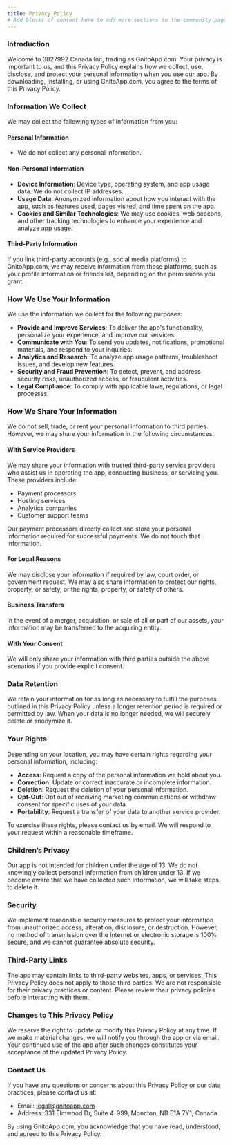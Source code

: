 ```yaml
---
title: Privacy Policy
# Add blocks of content here to add more sections to the community page
---
```


### **Introduction**
Welcome to  3827992 Canada Inc, trading as GnitoApp.com. Your privacy is important to us, and this Privacy Policy explains how we collect, use, disclose, and protect your personal information when you use our app. By downloading, installing, or using GnitoApp.com, you agree to the terms of this Privacy Policy.

### **Information We Collect**
We may collect the following types of information from you:

#### **Personal Information**
- We do not collect any personal information.

#### **Non-Personal Information**
- **Device Information**: Device type, operating system, and app usage data. We do not collect IP addresses.
- **Usage Data**: Anonymized information about how you interact with the app, such as features used, pages visited, and time spent on the app.
- **Cookies and Similar Technologies**: We may use cookies, web beacons, and other tracking technologies to enhance your experience and analyze app usage.

#### **Third-Party Information**
If you link third-party accounts (e.g., social media platforms) to GnitoApp.com, we may receive information from those platforms, such as your profile information or friends list, depending on the permissions you grant.

### **How We Use Your Information**
We use the information we collect for the following purposes:

- **Provide and Improve Services**: To deliver the app's functionality, personalize your experience, and improve our services.
- **Communicate with You**: To send you updates, notifications, promotional materials, and respond to your inquiries.
- **Analytics and Research**: To analyze app usage patterns, troubleshoot issues, and develop new features.
- **Security and Fraud Prevention**: To detect, prevent, and address security risks, unauthorized access, or fraudulent activities.
- **Legal Compliance**: To comply with applicable laws, regulations, or legal processes.

### **How We Share Your Information**
We do not sell, trade, or rent your personal information to third parties. However, we may share your information in the following circumstances:

#### **With Service Providers**
We may share your information with trusted third-party service providers who assist us in operating the app, conducting business, or servicing you. These providers include:
- Payment processors
- Hosting services
- Analytics companies
- Customer support teams

Our payment processors directly collect and store your personal information required for successful payments. We do not touch that information.

#### **For Legal Reasons**
We may disclose your information if required by law, court order, or government request. We may also share information to protect our rights, property, or safety, or the rights, property, or safety of others.

#### **Business Transfers**
In the event of a merger, acquisition, or sale of all or part of our assets, your information may be transferred to the acquiring entity.

#### **With Your Consent**
We will only share your information with third parties outside the above scenarios if you provide explicit consent.

### **Data Retention**
We retain your information for as long as necessary to fulfill the purposes outlined in this Privacy Policy unless a longer retention period is required or permitted by law. When your data is no longer needed, we will securely delete or anonymize it.

### **Your Rights**
Depending on your location, you may have certain rights regarding your personal information, including:

- **Access**: Request a copy of the personal information we hold about you.
- **Correction**: Update or correct inaccurate or incomplete information.
- **Deletion**: Request the deletion of your personal information.
- **Opt-Out**: Opt out of receiving marketing communications or withdraw consent for specific uses of your data.
- **Portability**: Request a transfer of your data to another service provider.

To exercise these rights, please contact us by email. We will respond to your request within a reasonable timeframe.

### **Children’s Privacy**
Our app is not intended for children under the age of 13. We do not knowingly collect personal information from children under 13. If we become aware that we have collected such information, we will take steps to delete it.

### **Security**
We implement reasonable security measures to protect your information from unauthorized access, alteration, disclosure, or destruction. However, no method of transmission over the internet or electronic storage is 100% secure, and we cannot guarantee absolute security.

### **Third-Party Links**
The app may contain links to third-party websites, apps, or services. This Privacy Policy does not apply to those third parties. We are not responsible for their privacy practices or content. Please review their privacy policies before interacting with them.

### **Changes to This Privacy Policy**
We reserve the right to update or modify this Privacy Policy at any time. If we make material changes, we will notify you through the app or via email. Your continued use of the app after such changes constitutes your acceptance of the updated Privacy Policy.

### **Contact Us**
If you have any questions or concerns about this Privacy Policy or our data practices, please contact us at:

- Email: legal@gnitoapp.com
- Address: 331 Elmwood Dr, Suite 4-999, Moncton, NB  E1A 7Y1, Canada

By using GnitoApp.com, you acknowledge that you have read, understood, and agreed to this Privacy Policy.
